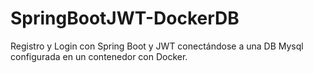 # SpringBootJWT-DockerDB
Registro y Login con Spring Boot y JWT conectándose a una DB Mysql configurada en un contenedor con Docker.
